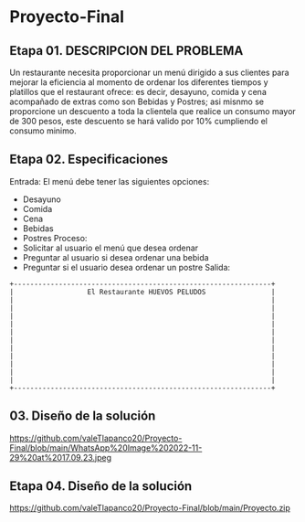 # Proyecto-Final

## Etapa 01. DESCRIPCION DEL PROBLEMA

Un restaurante necesita proporcionar un menú dirigido a sus clientes para mejorar la eficiencia al momento de ordenar los diferentes tiempos y platillos que el restaurant ofrece: es decir, desayuno, comida y cena acompañado de extras como son Bebidas y Postres;  asi misnmo se proporcione un descuento a toda la clientela que realice un consumo mayor de 300 pesos, este descuento se hará valido por 10% cumpliendo el consumo minimo.



## Etapa 02. Especificaciones

Entrada: 
El menú debe tener las siguientes opciones:
- Desayuno
- Comida
- Cena
- Bebidas
- Postres
Proceso:
- Solicitar al usuario el menú que desea ordenar
- Preguntar al usuario si desea ordenar una bebida
- Preguntar si el usuario desea ordenar un postre
Salida:

~~~
+---------------------------------------------------------------+
|                  El Restaurante HUEVOS PELUDOS                |
|                                                               |
|                                                               |
|                                                               |
|                                                               |
|                                                               |
|                                                               |
|                                                               |
|                                                               |
|                                                               |
|                                                               |
|                                                               |
+---------------------------------------------------------------+
~~~

## 03. Diseño de la solución

https://github.com/valeTlapanco20/Proyecto-Final/blob/main/WhatsApp%20Image%202022-11-29%20at%2017.09.23.jpeg

## Etapa 04. Diseño de la solución

https://github.com/valeTlapanco20/Proyecto-Final/blob/main/Proyecto.zip


